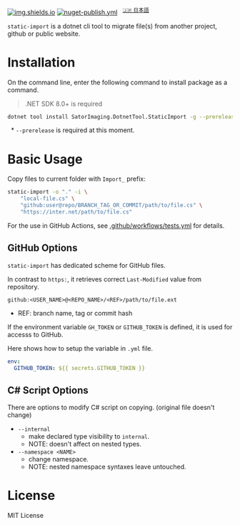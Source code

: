 [![img.shields.io](https://img.shields.io/nuget/v/SatorImaging.DotnetTool.StaticImport)](https://www.nuget.org/packages/SatorImaging.DotnetTool.StaticImport/)
[![nuget-publish.yml](https://github.com/sator-imaging/DotnetTool-StaticImport/actions/workflows/nuget-publish.yml/badge.svg)](https://github.com/sator-imaging/DotnetTool-StaticImport/actions/workflows/nuget-publish.yml)
&nbsp;
<sup>[🇯🇵 日本語]()</sup>


`static-import` is a dotnet cli tool to migrate file(s) from another project, github or public website.





# Installation

On the command line, enter the following command to install package as a command.

> .NET SDK 8.0+ is required

```sh
dotnet tool install SatorImaging.DotnetTool.StaticImport -g --prerelease
```

&nbsp; * `--prerelease` is required at this moment.





# Basic Usage

Copy files to current folder with `Import_` prefix:

```sh
static-import -o "." -i \
    "local-file.cs" \
    "github:user@repo/BRANCH_TAG_OR_COMMIT/path/to/file.cs" \
    "https://inter.net/path/to/file.cs"
```


For the use in GitHub Actions, see [.github/workflows/tests.yml](.github/workflows/tests.yml) for details.



## GitHub Options

`static-import` has dedicated scheme for GitHub files.

In contrast to `https:`, it retrieves correct `Last-Modified` value from repository.

```
github:<USER_NAME>@<REPO_NAME>/<REF>/path/to/file.ext
```
- REF: branch name, tag or commit hash


If the environment variable `GH_TOKEN` or `GITHUB_TOKEN` is defined, it is used for accesss to GitHub.

Here shows how to setup the variable in `.yml` file.

```yaml
env:
  GITHUB_TOKEN: ${{ secrets.GITHUB_TOKEN }}
```



## C# Script Options

There are options to modify C# script on copying. (original file doesn't change)

- `--internal`
    - make declared type visibility to `internal`.
    - NOTE: doesn't affect on nested types.
- `--namespace <NAME>`
    - change namespace.
    - NOTE: nested namespace syntaxes leave untouched.



# License

MIT License
